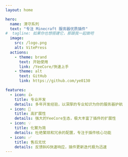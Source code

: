 ```yaml
---
layout: home

hero:
  name: 清守系列
  text: "专注 Minecraft 服务器优质插件"
#  tagline: 如果你也想搭建它，那跟我一起做吧
  image:
    src: /logo.png
    alt: VitePress
  actions:
    - theme: brand
      text: 开始使用
      link: /YeeCore/快速上手
    - theme: alt
      text: GitHub
      link: https://github.com/ye0130

features:
  - icon: 👍️
    title: 专业开发
    details: 多年开发经验，以深厚的专业知识为你的服务器护航
  - icon: 🚀
    title: 高扩展性
    details: 强大的YeeCore生态，极大丰富了插件的扩展性
  - icon: 💡
    title: 化繁为简
    details: 杜绝繁琐和冗余的配置，专注于插件核心功能
  - icon: ✅
    title: 售后无忧
    details: 反馈BUG快速响应，插件更新迭代极为迅速
---
```


<HomeUnderline />

<confetti />

<busuanzi />


